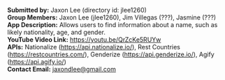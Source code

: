**Submitted by:** Jaxon Lee (directory id: jlee1260)<br>
**Group Members:** Jaxon Lee (jlee1260), Jim Villegas (???), Jasmine (???)<br>
**App Description:** Allows users to find information about a name, such as likely nationality, age, and gender.<br>
**YouTube Video Link:** https://youtu.be/QrZcKe5RUYw <br>
**APIs:** Nationalize (https://api.nationalize.io/), Rest Countries (https://restcountries.com/), Genderize (https://api.genderize.io/), Agify (https://api.agify.io/)<br>
**Contact Email:** jaxondlee@gmail.com<br>
